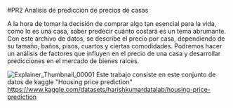 #PR2 Analisis de prediccion de precios de casas


A la hora de tomar la decisión de comprar algo tan esencial para la vida, como lo es una casa, saber predecir cuánto costará es un tema abrumante. Con este archivo de datos, se describe el precio por casa, dependiendo de su tamaño, baños, pisos, cuartos y ciertas comodidades. Podremos hacer un análisis de factores que influyen en el precio de una casa y desarrollar predicciones en el mercado de bienes raíces. 

![Explainer_Thumbnail_00001](https://github.com/pedroest13/PR2/assets/120058995/73be5a1d-c6db-44ad-887c-7c104bf78230)
Este trabajo consiste en este conjunto de datos de kaggle "Housing price prediction" 
https://www.kaggle.com/datasets/harishkumardatalab/housing-price-prediction
